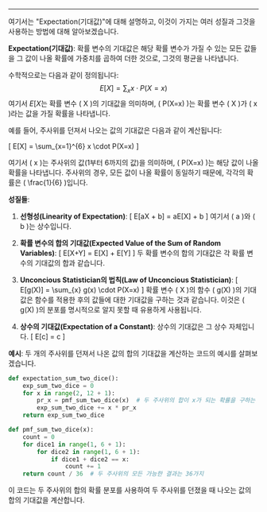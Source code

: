 
---
여기서는 "Expectation(기대값)"에 대해 설명하고, 이것이 가지는 여러 성질과 그것을 사용하는 방법에 대해 알아보겠습니다.

**Expectation(기대값)**:
확률 변수의 기대값은 해당 확률 변수가 가질 수 있는 모든 값들을 그 값이 나올 확률에 가중치를 곱하여 더한 것으로, 그것의 평균을 나타냅니다.

수학적으로는 다음과 같이 정의됩니다:
$$E[X] = \sum_{x} x \cdot P(X=x)$$
여기서 $E[X$는 확률 변수 \( X \)의 기대값을 의미하며, \( P(X=x) \)는 확률 변수 \( X \)가 \( x \)라는 값을 가질 확률을 나타냅니다.

예를 들어, 주사위를 던져서 나오는 값의 기대값은 다음과 같이 계산됩니다:

\[ E[X] = \sum_{x=1}^{6} x \cdot P(X=x) \]

여기서 \( x \)는 주사위의 값(1부터 6까지의 값)을 의미하며, \( P(X=x) \)는 해당 값이 나올 확률을 나타냅니다. 주사위의 경우, 모든 값이 나올 확률이 동일하기 때문에, 각각의 확률은 \( \frac{1}{6} \)입니다.

**성질들**:

1. **선형성(Linearity of Expectation)**:
\[ E[aX + b] = aE[X] + b \]
여기서 \( a \)와 \( b \)는 상수입니다.

2. **확률 변수의 합의 기대값(Expected Value of the Sum of Random Variables)**:
\[ E[X+Y] = E[X] + E[Y] \]
두 확률 변수의 합의 기대값은 각 확률 변수의 기대값의 합과 같습니다.

3. **Unconcious Statistician의 법칙(Law of Unconcious Statistician)**:
\[ E[g(X)] = \sum_{x} g(x) \cdot P(X=x) \]
확률 변수 \( X \)의 함수 \( g(X) \)의 기대값은 함수를 적용한 후의 값들에 대한 기대값을 구하는 것과 같습니다. 이것은 \( g(X) \)의 분포를 명시적으로 알지 못할 때 유용하게 사용됩니다.

4. **상수의 기대값(Expectation of a Constant)**:
상수의 기대값은 그 상수 자체입니다.
\[ E[c] = c \]

**예시**:
두 개의 주사위를 던져서 나온 값의 합의 기대값을 계산하는 코드의 예시를 살펴보겠습니다.

```python
def expectation_sum_two_dice():
    exp_sum_two_dice = 0
    for x in range(2, 12 + 1):
        pr_x = pmf_sum_two_dice(x)  # 두 주사위의 합이 x가 되는 확률을 구하는 함수
        exp_sum_two_dice += x * pr_x
    return exp_sum_two_dice

def pmf_sum_two_dice(x):
    count = 0
    for dice1 in range(1, 6 + 1):
        for dice2 in range(1, 6 + 1):
            if dice1 + dice2 == x:
                count += 1
    return count / 36  # 두 주사위의 모든 가능한 결과는 36가지
```

이 코드는 두 주사위의 합의 확률 분포를 사용하여 두 주사위를 던졌을 때 나오는 값의 합의 기대값을 계산합니다.